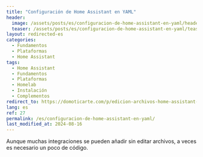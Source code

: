 ```yaml
---
title: "Configuración de Home Assistant en YAML"
header:
  image: /assets/posts/es/configuracion-de-home-assistant-en-yaml/header.jpg
  teaser: /assets/posts/es/configuracion-de-home-assistant-en-yaml/teaser.jpg
layout: redirected-es
categories:
  - Fundamentos
  - Plataformas
  - Home Assistant
tags:
  - Home Assistant
  - Fundamentos
  - Plataformas
  - Homelab
  - Instalación
  - Complementos
redirect_to: https://domoticarte.com/p/edicion-archivos-home-assistant-codigo/
lang: es
ref: 27
permalink: /es/configuracion-de-home-assistant-en-yaml/
last_modified_at: 2024-08-16
---
```


Aunque muchas integraciones se pueden añadir sin editar archivos, a veces es necesario un poco de código.
